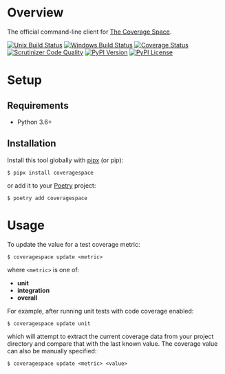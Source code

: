 # Overview

The official command-line client for [The Coverage Space](http://coverage.space).

[![Unix Build Status](https://img.shields.io/travis/jacebrowning/coverage-space-cli/main.svg?label=unix)](https://travis-ci.org/jacebrowning/coverage-space-cli)
[![Windows Build Status](https://img.shields.io/appveyor/ci/jacebrowning/coverage-space-cli/main.svg?label=window)](https://ci.appveyor.com/project/jacebrowning/coverage-space-cli)
[![Coverage Status](https://img.shields.io/coveralls/jacebrowning/coverage-space-cli/main.svg)](https://coveralls.io/r/jacebrowning/coverage-space-cli)
[![Scrutinizer Code Quality](https://img.shields.io/scrutinizer/g/jacebrowning/coverage-space-cli.svg)](https://scrutinizer-ci.com/g/jacebrowning/coverage-space-cli/?branch=main)
[![PyPI Version](https://img.shields.io/pypi/v/coveragespace.svg)](https://pypi.org/project/coveragespace)
[![PyPI License](https://img.shields.io/pypi/l/coveragespace.svg)](https://pypi.org/project/coveragespace)

# Setup

## Requirements

- Python 3.6+

## Installation

Install this tool globally with [pipx](https://pipxproject.github.io/pipx/) (or pip):

```text
$ pipx install coveragespace
```
or add it to your [Poetry](https://python-poetry.org/docs/) project:

```text
$ poetry add coveragespace
```

# Usage

To update the value for a test coverage metric:

```text
$ coveragespace update <metric>
```

where `<metric>` is one of:

- **unit**
- **integration**
- **overall**

For example, after running unit tests with code coverage enabled:

```text
$ coveragespace update unit
```

which will attempt to extract the current coverage data from your project directory and compare that with the last known value. The coverage value can also be manually specified:

```text
$ coveragespace update <metric> <value>
```
